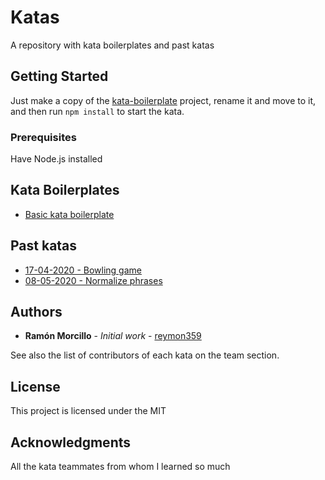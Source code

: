 # Katas

A repository with kata boilerplates and past katas

## Getting Started

Just make a copy of the [kata-boilerplate](./kata-boilerplate) project, rename it and move to it, and then run `npm install` to start the kata.

### Prerequisites

Have Node.js installed

## Kata Boilerplates

- [Basic kata boilerplate](./kata-boilerplate)

## Past katas

- [17-04-2020 - Bowling game](./past-katas/bowling-game)
- [08-05-2020 - Normalize phrases](./past-katas/normalize-phrases)
  
## Authors

- **Ramón Morcillo** - *Initial work* - [reymon359](https://github.com/reymon359)

See also the list of contributors of each kata on the team section.

## License

This project is licensed under the MIT

## Acknowledgments

All the kata teammates from whom I learned so much
